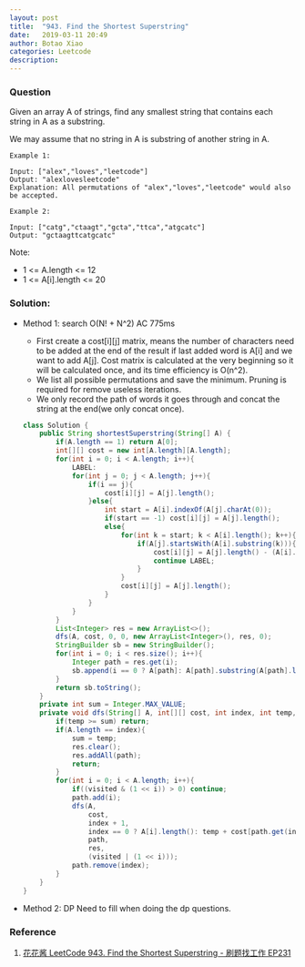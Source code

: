 ```yaml
---
layout: post
title:  "943. Find the Shortest Superstring"
date:   2019-03-11 20:49
author: Botao Xiao
categories: Leetcode
description:
---
```

### Question
Given an array A of strings, find any smallest string that contains each string in A as a substring.

We may assume that no string in A is substring of another string in A.

```
Example 1:

Input: ["alex","loves","leetcode"]
Output: "alexlovesleetcode"
Explanation: All permutations of "alex","loves","leetcode" would also be accepted.

Example 2:

Input: ["catg","ctaagt","gcta","ttca","atgcatc"]
Output: "gctaagttcatgcatc"
```

Note:
* 1 <= A.length <= 12
* 1 <= A[i].length <= 20


### Solution:
* Method 1: search O(N! + N^2) AC 775ms
    * First create a cost[i][j] matrix, means the number of characters need to be added at the end of the result if last added word is A[i] and we want to add A[j]. Cost matrix is calculated at the very beginning so it will be calculated once, and its time efficiency is O(n^2).
    * We list all possible permutations and save the minimum. Pruning is required for remove useless iterations.
    * We only record the path of words it goes through and concat the string at the end(we only concat once).
    ```Java
    class Solution {
        public String shortestSuperstring(String[] A) {
            if(A.length == 1) return A[0];
            int[][] cost = new int[A.length][A.length];
            for(int i = 0; i < A.length; i++){
                LABEL:
                for(int j = 0; j < A.length; j++){
                    if(i == j){
                        cost[i][j] = A[j].length();
                    }else{
                        int start = A[i].indexOf(A[j].charAt(0));
                        if(start == -1) cost[i][j] = A[j].length();
                        else{
                            for(int k = start; k < A[i].length(); k++){
                                if(A[j].startsWith(A[i].substring(k))){
                                    cost[i][j] = A[j].length() - (A[i].length() - k);
                                    continue LABEL;
                                }
                            }
                            cost[i][j] = A[j].length();
                        }
                    }
                }
            }
            List<Integer> res = new ArrayList<>();
            dfs(A, cost, 0, 0, new ArrayList<Integer>(), res, 0);
            StringBuilder sb = new StringBuilder();
            for(int i = 0; i < res.size(); i++){
                Integer path = res.get(i);
                sb.append(i == 0 ? A[path]: A[path].substring(A[path].length() - cost[res.get(i - 1)][path]));
            }
            return sb.toString();
        }
        private int sum = Integer.MAX_VALUE;
        private void dfs(String[] A, int[][] cost, int index, int temp, List<Integer> path, List<Integer> res, int visited){
            if(temp >= sum) return;
            if(A.length == index){
                sum = temp;
                res.clear();
                res.addAll(path);
                return;
            }
            for(int i = 0; i < A.length; i++){
                if((visited & (1 << i)) > 0) continue;
                path.add(i);
                dfs(A,
                    cost,
                    index + 1,
                    index == 0 ? A[i].length(): temp + cost[path.get(index - 1)][i],
                    path,
                    res,
                    (visited | (1 << i)));
                path.remove(index);
            }
        }
    }
    ```

* Method 2: DP Need to fill when doing the dp questions.

### Reference
1. [花花酱 LeetCode 943. Find the Shortest Superstring - 刷题找工作 EP231](https://www.youtube.com/watch?v=u_Wc4jwrp3Q)
